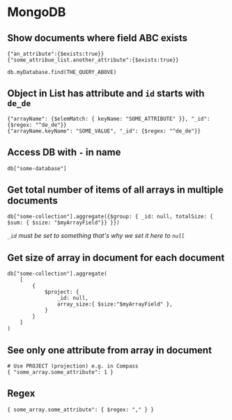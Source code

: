 # MongoDB

## Show documents where field ABC exists

```
{"an_attribute":{$exists:true}}
{"some_attribue_list.another_attribute":{$exists:true}}

db.myDatabase.find(THE_QUERY_ABOVE)
```

## Object in List has attribute and `id` starts with `de_de`

```shell
{"arrayName": {$elemMatch: { keyName: "SOME_ATTRIBUTE" }}, "_id": {$regex: "^de_de"}}
{"arrayName.keyName": "SOME_VALUE", "_id": {$regex: "^de_de"}}
```

## Access DB with `-` in name

```shell
db["some-database"]
```

## Get total number of items of all arrays in multiple documents

```shell
db["some-collection"].aggregate({$group: { _id: null, totalSize: { $sum: { $size: "$myArrayField"}} }})
```
*`_id` must be set to something that's why we set it here to `null`*

## Get size of array in document for each document

```shell
db["some-collection"].aggregate(
    [
        {
            $project: {
                _id: null,
                array_size:{ $size:"$myArrayField" },
            }
        }
    ]
)
```

## See only one attribute from array in document

```shell
# Use PROJECT (projection) e.g. in Compass
{ "some_array.some_attribute": 1 }
```

## Regex

```shell
{ some_array.some_attribute": { $regex: "," } }
```
